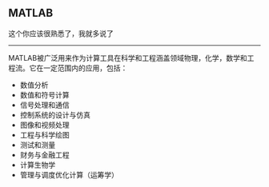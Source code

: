 ## MATLAB

这个你应该很熟悉了，我就多说了

------

MATLAB被广泛用来作为计算工具在科学和工程涵盖领域物理，化学，数学和工程流。它在一定范围内的应用，包括：

- 数值分析
- 数值和符号计算
- 信号处理和通信
- 控制系统的设计与仿真
- 图像和视频处理
- 工程与科学绘图
- 测试和测量
- 财务与金融工程
- 计算生物学
- 管理与调度优化计算（运筹学）


